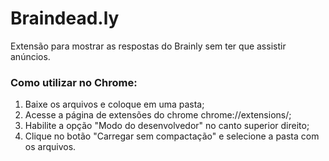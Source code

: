 # Braindead.ly
Extensão para mostrar as respostas do Brainly sem ter que assistir anúncios.

### Como utilizar no Chrome: ###
1. Baixe os arquivos e coloque em uma pasta;
2. Acesse a página de extensões do chrome chrome://extensions/;
3. Habilite a opção "Modo do desenvolvedor" no canto superior direito;
4. Clique no botão "Carregar sem compactação" e selecione a pasta com os arquivos.
